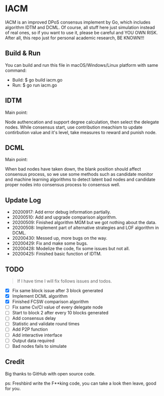 # IACM

IACM is an improved DPoS consensus implement by Go, which includes algorithm IDTM and DCML. Of course, all stuff here just simulation instead of real ones, so if you want to use it, please be careful and YOU OWN RISK. After all, this repo just for personal academic research, BE KNOWN!!!

## Build & Run

You can build and run this file in macOS/Windows/Linux platform with same command:

- Build: $ go build iacm.go
- Run:   $ go run iacm.go

## IDTM

Main point:

Node authencation and support degree calculation, then select the delegate nodes. While consensus start, use contribution meachism to update contirbution value and it's level, take measures to reward and punish node. 

## DCML

Main point:

When bad nodes have taken down, the blank position should affect consensus process, so we use some methods such as candidate monitor and machine learning algorithms to detect latent bad nodes and candidate proper nodes into consensus process to consensus well.

## Update Log

- 20200917: Add error debug information partially.
- 20200510: Add and upgrade comparison algorithm.
- 20200509: Finished algorithm MGM but we got nothing about the data. 
- 20200508: Implement part of alternative strategies and LOF algorithm in DCML.
- 20200430: Messed up, more bugs on the way. 
- 20200429: Fix and make some bugs.
- 20200428: Modelize the code, fix some issues but not all.
- 20200425: Finished basic function of IDTM.

## TODO

> If I have time I will fix follows issues and todos.

- [x] Fix same block issue after 3 block generated
- [x] Implement DCML algorithm
- [x] Finished FCSW comparison algorithm
- [ ] Fix same Cv/Cl value of every delegate node
- [ ] Start to block 2 after every 10 blocks generated
- [ ] Add consensus delay
- [ ] Statistic and validate round times 
- [ ] Add P2P function
- [ ] Add interactive interface
- [ ] Output data required
- [ ] Bad nodes fails to simulate

## Credit 

Big thanks to GitHub with open source code.

ps: Freshbird write the F**king code, you can take a look then leave, good for you.
